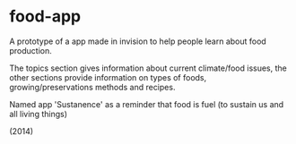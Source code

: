 # food-app

A prototype of a app made in invision to help people learn about food production. 

The topics section gives information about current climate/food issues, the other sections provide information on types of foods, growing/preservations methods and recipes. 

Named app 'Sustanence' as a reminder that food is fuel (to sustain us and all living things)  

(2014)
